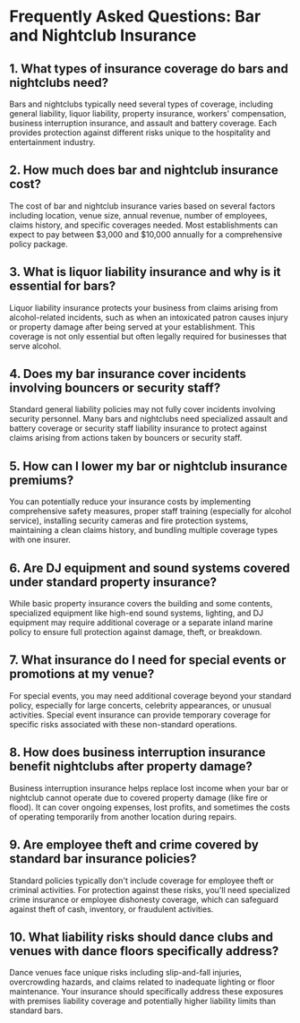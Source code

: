# Frequently Asked Questions: Bar and Nightclub Insurance

## 1. What types of insurance coverage do bars and nightclubs need?
Bars and nightclubs typically need several types of coverage, including general liability, liquor liability, property insurance, workers' compensation, business interruption insurance, and assault and battery coverage. Each provides protection against different risks unique to the hospitality and entertainment industry.

## 2. How much does bar and nightclub insurance cost?
The cost of bar and nightclub insurance varies based on several factors including location, venue size, annual revenue, number of employees, claims history, and specific coverages needed. Most establishments can expect to pay between $3,000 and $10,000 annually for a comprehensive policy package.

## 3. What is liquor liability insurance and why is it essential for bars?
Liquor liability insurance protects your business from claims arising from alcohol-related incidents, such as when an intoxicated patron causes injury or property damage after being served at your establishment. This coverage is not only essential but often legally required for businesses that serve alcohol.

## 4. Does my bar insurance cover incidents involving bouncers or security staff?
Standard general liability policies may not fully cover incidents involving security personnel. Many bars and nightclubs need specialized assault and battery coverage or security staff liability insurance to protect against claims arising from actions taken by bouncers or security staff.

## 5. How can I lower my bar or nightclub insurance premiums?
You can potentially reduce your insurance costs by implementing comprehensive safety measures, proper staff training (especially for alcohol service), installing security cameras and fire protection systems, maintaining a clean claims history, and bundling multiple coverage types with one insurer.

## 6. Are DJ equipment and sound systems covered under standard property insurance?
While basic property insurance covers the building and some contents, specialized equipment like high-end sound systems, lighting, and DJ equipment may require additional coverage or a separate inland marine policy to ensure full protection against damage, theft, or breakdown.

## 7. What insurance do I need for special events or promotions at my venue?
For special events, you may need additional coverage beyond your standard policy, especially for large concerts, celebrity appearances, or unusual activities. Special event insurance can provide temporary coverage for specific risks associated with these non-standard operations.

## 8. How does business interruption insurance benefit nightclubs after property damage?
Business interruption insurance helps replace lost income when your bar or nightclub cannot operate due to covered property damage (like fire or flood). It can cover ongoing expenses, lost profits, and sometimes the costs of operating temporarily from another location during repairs.

## 9. Are employee theft and crime covered by standard bar insurance policies?
Standard policies typically don't include coverage for employee theft or criminal activities. For protection against these risks, you'll need specialized crime insurance or employee dishonesty coverage, which can safeguard against theft of cash, inventory, or fraudulent activities.

## 10. What liability risks should dance clubs and venues with dance floors specifically address?
Dance venues face unique risks including slip-and-fall injuries, overcrowding hazards, and claims related to inadequate lighting or floor maintenance. Your insurance should specifically address these exposures with premises liability coverage and potentially higher liability limits than standard bars.